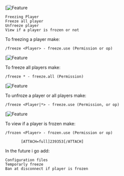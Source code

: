 [![Feature](https://cdn.discordapp.com/attachments/804065774636499006/805755732749713418/qt2NU2A.jpg)

    Freezing Player
    Freeze all player
    Unfreeze player
    View if a player is frozen or not

To freezing a player make:

    /freeze <Player> - freeze.use (Permission or op)



[![Feature](https://cdn.discordapp.com/attachments/804065774636499006/805756020466122752/Screenshot_7.png)



To freeze all players make:

    /freeze * - freeze.all (Permission)

      
[![Feature](https://cdn.discordapp.com/attachments/804065774636499006/805756024875122748/Screenshot_2.png)

To unfroze a player or all players make:

    /freeze <Player|*> - freeze.use (Permission, or op)



[![Feature](https://cdn.discordapp.com/attachments/804065774636499006/805756026036289567/Screenshot_3.png)


To view if a player is frozen make:

    /frozen <Player> - frozen.use (Permission or op)

           [ATTACH=full]239353[/ATTACH]


In the future i go add:

    Configuration files
    Temporarly freeze
    Ban at disconnect if player is frozen
